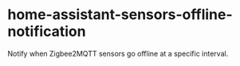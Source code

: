 # home-assistant-sensors-offline-notification
Notify when Zigbee2MQTT sensors go offline at a specific interval.
